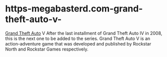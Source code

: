 # https-megabasterd.com-grand-theft-auto-v-
[Grand Theft Auto](https://megabasterd.com/grand-theft-auto-v/) V After the last installment of Grand Theft Auto IV in 2008, this is the next one to be added to the series. Grand Theft Auto V is an action-adventure game that was developed and published by Rockstar North and Rockstar Games respectively. 
